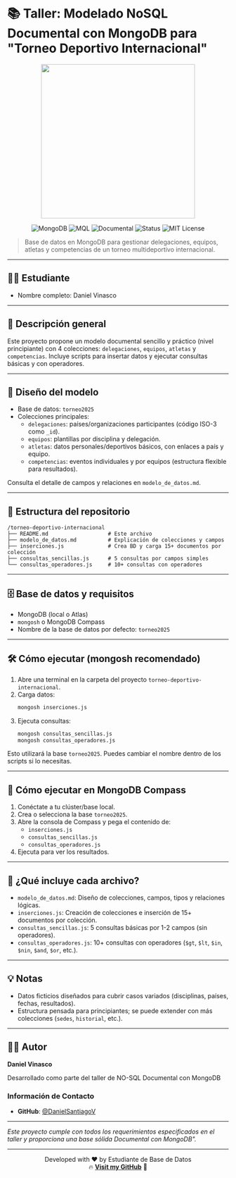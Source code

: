 # 📚 Taller: Modelado NoSQL Documental con MongoDB para "Torneo Deportivo Internacional"


<p align="center"> 
  <img src="https://media.tenor.com/3a-6T2oJ5ZoAAAAi/pepe-noob-noob.gif" width="350"/> 
</p>

<p align="center"> 
  <img src="https://img.shields.io/badge/MongoDB-6.0+-47A248?style=for-the-badge&logo=mongodb&logoColor=white" alt="MongoDB">
  <img src="https://img.shields.io/badge/MQL-Query%20Language-brightgreen?style=for-the-badge&logo=mongodb" alt="MQL">
  <img src="https://img.shields.io/badge/Database-Documental-darkgreen?style=for-the-badge&logo=database&logoColor=white" alt="Documental">
  <img src="https://img.shields.io/badge/Status-Completed-blue?style=for-the-badge" alt="Status">
  <img src="https://img.shields.io/badge/License-MIT-yellow?style=for-the-badge" alt="MIT License">
</p>

> Base de datos en MongoDB para gestionar delegaciones, equipos, atletas y competencias de un torneo multideportivo internacional.

---

## 👨‍🎓 Estudiante

- Nombre completo: Daniel Vinasco

---

## 📝 Descripción general

Este proyecto propone un modelo documental sencillo y práctico (nivel principiante) con 4 colecciones: `delegaciones`, `equipos`, `atletas` y `competencias`. Incluye scripts para insertar datos y ejecutar consultas básicas y con operadores.

---

## 🧩 Diseño del modelo

- Base de datos: `torneo2025`
- Colecciones principales:
  - `delegaciones`: países/organizaciones participantes (código ISO-3 como `_id`).
  - `equipos`: plantillas por disciplina y delegación.
  - `atletas`: datos personales/deportivos básicos, con enlaces a país y equipo.
  - `competencias`: eventos individuales y por equipos (estructura flexible para resultados).

Consulta el detalle de campos y relaciones en `modelo_de_datos.md`.

---

## 📁 Estructura del repositorio

```
/torneo-deportivo-internacional
├── README.md                   # Este archivo
├── modelo_de_datos.md          # Explicación de colecciones y campos
├── inserciones.js              # Crea BD y carga 15+ documentos por colección
├── consultas_sencillas.js      # 5 consultas por campos simples
└── consultas_operadores.js     # 10+ consultas con operadores
```

---

## 🗄️ Base de datos y requisitos

- MongoDB (local o Atlas)
- `mongosh` o MongoDB Compass
- Nombre de la base de datos por defecto: `torneo2025`

---

## 🛠️ Cómo ejecutar (mongosh recomendado)

1. Abre una terminal en la carpeta del proyecto `torneo-deportivo-internacional`.
2. Carga datos:
   ```bash
   mongosh inserciones.js
   ```
3. Ejecuta consultas:
   ```bash
   mongosh consultas_sencillas.js
   mongosh consultas_operadores.js
   ```

Esto utilizará la base `torneo2025`. Puedes cambiar el nombre dentro de los scripts si lo necesitas.

---

## 🧭 Cómo ejecutar en MongoDB Compass

1. Conéctate a tu clúster/base local.
2. Crea o selecciona la base `torneo2025`.
3. Abre la consola de Compass y pega el contenido de:
   - `inserciones.js`
   - `consultas_sencillas.js`
   - `consultas_operadores.js`
4. Ejecuta para ver los resultados.

---

## 🔎 ¿Qué incluye cada archivo?

- `modelo_de_datos.md`: Diseño de colecciones, campos, tipos y relaciones lógicas.
- `inserciones.js`: Creación de colecciones e inserción de 15+ documentos por colección.
- `consultas_sencillas.js`: 5 consultas básicas por 1-2 campos (sin operadores).
- `consultas_operadores.js`: 10+ consultas con operadores (`$gt`, `$lt`, `$in`, `$nin`, `$and`, `$or`, etc.).

---

## 💡 Notas

- Datos ficticios diseñados para cubrir casos variados (disciplinas, países, fechas, resultados).
- Estructura pensada para principiantes; se puede extender con más colecciones (`sedes`, `historial`, etc.).

---

## 👨‍💻 Autor

**Daniel Vinasco**

Desarrollado como parte del taller de NO-SQL Documental con MongoDB 

### Información de Contacto
- **GitHub**: [@DanielSantiagoV](https://github.com/DanielSantiagoV)

---

*Este proyecto cumple con todos los requerimientos especificados en el taller y proporciona una base sólida Documental con MongoDB".*

---

<p align="center">
  Developed with ❤️ by Estudiante de Base de Datos<br>
  🔥 <b><a href="https://github.com/DanielSantiagoV">Visit my GitHub</a></b> 🚀
</p>